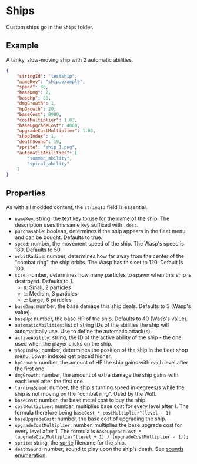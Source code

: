 # Ships
Custom ships go in the `Ships` folder.

## Example
A tanky, slow-moving ship with 2 automatic abilities.

```json
{
	"stringId": "testship",
	"nameKey": "ship.example",
	"speed": 30,
	"baseDmg": 2,
	"baseHp": 80,
	"dmgGrowth": 1,
	"hpGrowth": 20,
	"baseCost": 8000,
	"costMultiplier": 1.03,
	"baseUpgradeCost": 4000,
	"upgradeCostMultiplier": 1.03,
	"shopIndex": 1,
	"deathSound": 19,
	"sprite": "ship_1.png",
	"automaticAbilities": [
		"summon_ability",
		"spiral_ability"
	]
}
```

## Properties
As with all modded content, the `stringId` field is essential.

- `nameKey`: string, the [text key](custom-text.md) to use for the name of the ship. The description uses this same key suffixed with `.desc`. 
- `purchasable`: boolean, determines if the ship appears in the fleet menu and can be bought. Defaults to true.
- `speed`: number, the movement speed of the ship. The Wasp's speed is 180. Defaults to 50.
- `orbitRadius`: number, determines how far away from the center of the "combat ring" the ship orbits. The Wasp has this set to 120. Default is 100.
- `size`: number, determines how many particles to spawn when this ship is destroyed. Defaults to 1.
    - `0`: Small, 2 particles
    - `1`: Medium, 3 particles
    - `2`: Large, 6 particles
- `baseDmg`: number, the base damage this ship deals. Defaults to 3 (Wasp's value).
- `baseHp`: number, the base HP of the ship. Defaults to 40 (Wasp's value).
- `automaticAbilities`: list of string IDs of the abilities the ship will automatically use. Use to define the automatic attack(s).
- `activeAbility`: string, the ID of the active ability of the ship - the one used when the player clicks on the ship.
- `shopIndex`: number, determines the position of the ship in the fleet shop menu. Lower indexes get placed higher.
- `hpGrowth`: number, the amount of HP the ship gains with each level after the first one.
- `dmgGrowth`: number, the amount of extra damage the ship gains with each level after the first one.
- `turningSpeed`: number, the ship's turning speed in degrees/s while the ship is not moving on the "combat ring". Used by the Wolf.
- `baseCost`: number, the base metal cost to buy the ship.
- `costMultiplier`: number, multiplies base cost for every level after 1. The formula therefore being `baseCost * costMultiplier^(level - 1)`
- `baseUpgradeCost`: number, the base cost of upgrading the ship.
- `upgradeCostMultiplier`: number, multiplies the base upgrade cost for every level after 1. The formula is `baseUpgradeCost * (upgradeCostMultiplier^(level + 1) / (upgradeCostMultiplier - 1));`
- `sprite`: string, the [sprite](sprites.md) filename for the ship.
- `deathSound`: number, sound to play upon the ship's death. See [sounds enumeration](enums.md#sounds).
    